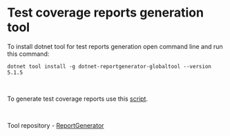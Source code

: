 # Test coverage reports generation tool

To install dotnet tool for test reports generation open command line and run this command:

`dotnet tool install -g dotnet-reportgenerator-globaltool --version 5.1.5`

<br />

To generate test coverage reports use this [script](../../Scripts/Tests/Test%20and%20Cover%20All%20Frameworks.ps1).

<br/>

Tool repository - [ReportGenerator](https://github.com/danielpalme/ReportGenerator)